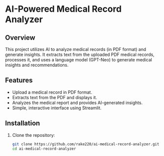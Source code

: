 # AI-Powered Medical Record Analyzer

## Overview
This project utilizes AI to analyze medical records (in PDF format) and generate insights. It extracts text from the uploaded PDF medical records, processes it, and uses a language model (GPT-Neo) to generate medical insights and recommendations.

## Features
- Upload a medical record in PDF format.
- Extracts text from the PDF and displays it.
- Analyzes the medical report and provides AI-generated insights.
- Simple, interactive interface using Streamlit.

## Installation
1. Clone the repository:
   ```bash
   git clone https://github.com/rake220/ai-medical-record-analyzer.git
   cd ai-medical-record-analyzer
